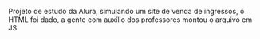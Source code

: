 Projeto de estudo da Alura, simulando um site de venda de ingressos, o HTML foi dado, a gente com auxílio dos professores montou o arquivo em JS
